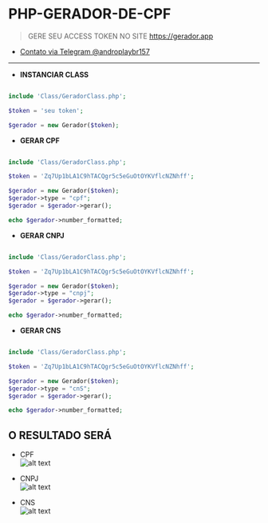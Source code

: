 # PHP-GERADOR-DE-CPF
> GERE SEU ACCESS TOKEN NO SITE <a href="https://gerador.app">https://gerador.app</a>


+ <a href="https://t.me/androplaybr157">Contato via Telegram @androplaybr157</a>
___

+ <b>INSTANCIAR CLASS</B>
```php

include 'Class/GeradorClass.php';

$token = 'seu token';

$gerador = new Gerador($token);

```


+ <b>GERAR CPF</B>
```php

include 'Class/GeradorClass.php';

$token = 'Zq7Up1bLA1C9hTACQgr5c5eGuOtOYKVflcNZNhff';

$gerador = new Gerador($token);
$gerador->type = "cpf";
$gerador = $gerador->gerar();

echo $gerador->number_formatted;
```
+ <b>GERAR CNPJ</B>
```php

include 'Class/GeradorClass.php';

$token = 'Zq7Up1bLA1C9hTACQgr5c5eGuOtOYKVflcNZNhff';

$gerador = new Gerador($token);
$gerador->type = "cnpj";
$gerador = $gerador->gerar();

echo $gerador->number_formatted;
```
+ <b>GERAR CNS</B>
```php

include 'Class/GeradorClass.php';

$token = 'Zq7Up1bLA1C9hTACQgr5c5eGuOtOYKVflcNZNhff';

$gerador = new Gerador($token);
$gerador->type = "cnS";
$gerador = $gerador->gerar();

echo $gerador->number_formatted;
```

## O RESULTADO SERÁ
+ CPF <br />
![alt text](https://i.imgur.com/06vQPE2.png)

+ CNPJ <br/>
![alt text](https://i.imgur.com/fJp5f7Z.png)

+ CNS <br/>
![alt text](https://i.imgur.com/HPMTLBy.png)
